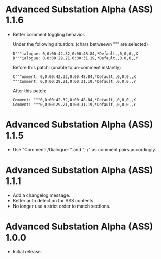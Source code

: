 Advanced Substation Alpha (ASS) 1.1.6
=====================================

- Better comment toggling behavior.

  Under the following situation: (chars betweewn """ are selected)

      D"""ialogue: 0,0:00:42.32,0:00:48.84,*Default,,0,0,0,,X
      D"""ialogue: 0,0:00:29.21,0:00:31.19,*Default,,0,0,0,,Y

  Before this patch: (unable to un-comment instantly)

      C"""omment: 0,0:00:42.32,0:00:48.84,*Default,,0,0,0,,X
      """Comment: 0,0:00:29.21,0:00:31.19,*Default,,0,0,0,,Y

  After this patch:

      Comment: """0,0:00:42.32,0:00:48.84,*Default,,0,0,0,,X
      Comment: """0,0:00:29.21,0:00:31.19,*Default,,0,0,0,,Y


Advanced Substation Alpha (ASS) 1.1.5
=====================================

- Use "Comment: /Dialogue: " and "; /" as comment pairs accordingly.


Advanced Substation Alpha (ASS) 1.1.1
=====================================

- Add a changelog message.
- Better auto detection for ASS contents.
- No longer use a strict order to match sections.


Advanced Substation Alpha (ASS) 1.0.0
=====================================

- Initial release.
